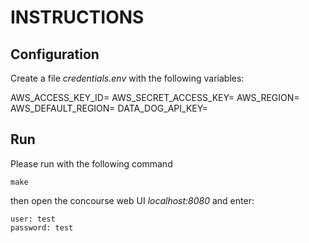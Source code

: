 # INSTRUCTIONS

## Configuration

Create a file *credentials.env* with the following variables:


AWS_ACCESS_KEY_ID=
AWS_SECRET_ACCESS_KEY=
AWS_REGION= 
AWS_DEFAULT_REGION= 
DATA_DOG_API_KEY=

## Run


Please run with the following command


```
make

```

then open the concourse web UI *localhost:8080* and enter:

```
user: test
password: test
```


